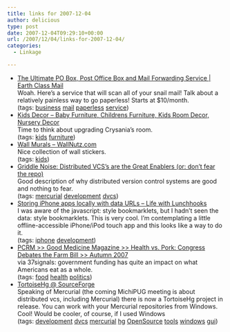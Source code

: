 ```yaml
---
title: links for 2007-12-04
author: delicious
type: post
date: 2007-12-04T09:29:10+00:00
url: /2007/12/04/links-for-2007-12-04/
categories:
  - Linkage

---
```

  * <div>
      <a href="http://www.earthclassmail.com/">The Ultimate PO Box, Post Office Box and Mail Forwarding Service | Earth Class Mail</a>
    </div>
    
    <div>
      Woah. Here&#8217;s a service that will scan all of your snail mail! Talk about a relatively painless way to go paperless! Starts at $10/month.
    </div>
    
    <div>
      (tags: <a href="http://del.icio.us/tazzzzz/business">business</a> <a href="http://del.icio.us/tazzzzz/mail">mail</a> <a href="http://del.icio.us/tazzzzz/paperless">paperless</a> <a href="http://del.icio.us/tazzzzz/service">service</a>)
    </div>

  * <div>
      <a href="http://www.kidsdecor.net/">Kids Decor &#8211; Baby Furniture, Childrens Furniture, Kids Room Decor, Nursery Decor</a>
    </div>
    
    <div>
      Time to think about upgrading Crysania&#8217;s room.
    </div>
    
    <div>
      (tags: <a href="http://del.icio.us/tazzzzz/kids">kids</a> <a href="http://del.icio.us/tazzzzz/furniture">furniture</a>)
    </div>

  * <div>
      <a href="http://www.wallnutz.com/">Wall Murals &#8211; WallNutz.com</a>
    </div>
    
    <div>
      Nice collection of wall stickers.
    </div>
    
    <div>
      (tags: <a href="http://del.icio.us/tazzzzz/kids">kids</a>)
    </div>

  * <div>
      <a href="http://griddlenoise.blogspot.com/2007/12/distributed-vcss-are-great-enablers-or.html">Griddle Noise: Distributed VCS&#8217;s are the Great Enablers (or: don&#8217;t fear the repo)</a>
    </div>
    
    <div>
      Good description of why distributed version control systems are good and nothing to fear.
    </div>
    
    <div>
      (tags: <a href="http://del.icio.us/tazzzzz/mercurial">mercurial</a> <a href="http://del.icio.us/tazzzzz/development">development</a> <a href="http://del.icio.us/tazzzzz/dvcs">dvcs</a>)
    </div>

  * <div>
      <a href="http://blog.clawpaws.net/post/2007/07/16/Storing-iPhone-apps-locally-with-data-URLs">Storing iPhone apps locally with data URLs &#8211; Life with Lunchhooks</a>
    </div>
    
    <div>
      I was aware of the javascript: style bookmarklets, but I hadn&#8217;t seen the data: style bookmarklets. This is very cool. I&#8217;m contemplating a little offline-accessible iPhone/iPod touch app and this looks like a way to do it.
    </div>
    
    <div>
      (tags: <a href="http://del.icio.us/tazzzzz/iphone">iphone</a> <a href="http://del.icio.us/tazzzzz/development">development</a>)
    </div>

  * <div>
      <a href="http://www.pcrm.org.nyud.net:8080/magazine/gm07autumn/health_pork.html">PCRM >> Good Medicine Magazine >> Health vs. Pork: Congress Debates the Farm Bill >> Autumn 2007</a>
    </div>
    
    <div>
      via 37signals: government funding has quite an impact on what Americans eat as a whole.
    </div>
    
    <div>
      (tags: <a href="http://del.icio.us/tazzzzz/food">food</a> <a href="http://del.icio.us/tazzzzz/health">health</a> <a href="http://del.icio.us/tazzzzz/politics">politics</a>)
    </div>

  * <div>
      <a href="http://tortoisehg.sourceforge.net/">TortoiseHg @ SourceForge</a>
    </div>
    
    <div>
      Speaking of Mercurial (the coming MichiPUG meeting is about distributed vcs, including Mercurial) there is now a TortoiseHg project in release. You can work with your Mercurial repositories from Windows. Cool! Would be cooler, of course, if I used Windows
    </div>
    
    <div>
      (tags: <a href="http://del.icio.us/tazzzzz/development">development</a> <a href="http://del.icio.us/tazzzzz/dvcs">dvcs</a> <a href="http://del.icio.us/tazzzzz/mercurial">mercurial</a> <a href="http://del.icio.us/tazzzzz/hg">hg</a> <a href="http://del.icio.us/tazzzzz/OpenSource">OpenSource</a> <a href="http://del.icio.us/tazzzzz/tools">tools</a> <a href="http://del.icio.us/tazzzzz/windows">windows</a> <a href="http://del.icio.us/tazzzzz/gui">gui</a>)
    </div>